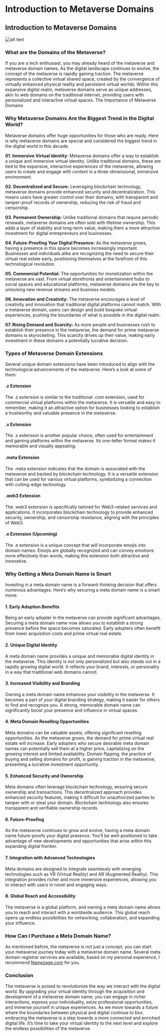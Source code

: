 # Introduction to Metaverse Domains

## Introduction to Metaverse Domains
![alt text](man-wearing-smart-glasses-touching-virtual-screen-futuristic-technology-digital-remix.jpg)

### What are the Domains of the Metaverse?
If you are a tech enthusiast, you may already heard of the metaverse and metaverse domain names. As the digital landscape continues to evolve, the concept of the metaverse is rapidly gaining traction. The metaverse represents a collective virtual shared space, created by the convergence of virtually enhanced physical reality and persistent virtual worlds. Within this expansive digital realm, metaverse domains serve as unique addresses, akin to web domains on the traditional internet, providing users with personalized and interactive virtual spaces.
The Importance of Metaverse Domains

### Why Metaverse Domains Are the Biggest Trend in the Digital World?

Metaverse domains offer huge opportunities for those who are ready. Here is why metaverse domains are special and considered the biggest trend in the digital world in this decade. 

**01. Immersive Virtual Identity**: Metaverse domains offer a way to establish a unique and immersive virtual identity. Unlike traditional domains, these are tied to the expansive, interactive experiences of the metaverse, allowing users to create and engage with content in a three-dimensional, immersive environment.

**02. Decentralized and Secure:** Leveraging blockchain technology, metaverse domains provide enhanced security and decentralization. This means users have greater control over their domains, with transparent and tamper-proof records of ownership, reducing the risk of fraud and censorship.

**03. Permanent Ownership:** Unlike traditional domains that require periodic renewals, metaverse domains are often sold with lifetime ownership. This adds a layer of stability and long-term value, making them a more attractive investment for digital entrepreneurs and businesses.

**04. Future-Proofing Your Digital Presence:** As the metaverse grows, having a presence in this space becomes increasingly important. Businesses and individuals alike are recognizing the need to secure their virtual real estate early, positioning themselves at the forefront of this technological revolution.

**05. Commercial Potential:** The opportunities for monetization within the metaverse are vast. From virtual storefronts and entertainment hubs to social spaces and educational platforms, metaverse domains are the key to unlocking new revenue streams and business models.

**06. Innovation and Creativity:** The metaverse encourages a level of creativity and innovation that traditional digital platforms cannot match. With a metaverse domain, users can design and build bespoke virtual experiences, pushing the boundaries of what is possible in the digital realm.

**07. Rising Demand and Scarcity:** As more people and businesses rush to establish their presence in the metaverse, the demand for prime metaverse domains is skyrocketing. This scarcity drives up their value, making early investment in these domains a potentially lucrative decision.

### Types of Metaverse Domain Extensions

Several unique domain extensions have been introduced to align with the technological advancements of the metaverse. Here’s a look at some of them:
#### .z Extension
The .z extension is similar to the traditional .com extension, used for commercial virtual platforms within the metaverse. It is versatile and easy to remember, making it an attractive option for businesses looking to establish a trustworthy and valuable presence in the metaverse.
#### .x Extension
The .x extension is another popular choice, often used for entertainment and gaming platforms within the metaverse. Its one-letter format makes it memorable and visually appealing.
#### .meta Extension
The .meta extension indicates that the domain is associated with the metaverse and backed by blockchain technology. It is a versatile extension that can be used for various virtual platforms, symbolizing a connection with cutting-edge technology.
#### .web3 Extension
The .web3 extension is specifically tailored for Web3-related services and applications. It incorporates blockchain technology to provide enhanced security, ownership, and censorship resistance, aligning with the principles of Web3.
#### .e Extension (Upcoming)
The .e extension is a unique concept that will incorporate emojis into domain names. Emojis are globally recognized and can convey emotions more effectively than words, making this extension both attractive and innovative.

### Why Getting a Meta Domain Name is Smart
Investing in a meta domain name is a forward-thinking decision that offers numerous advantages. Here’s why securing a meta domain name is a smart move:
#### 1. Early Adoption Benefits
Being an early adopter in the metaverse can provide significant advantages. Securing a meta domain name now allows you to establish a strong presence before the space becomes saturated. Early adopters often benefit from lower acquisition costs and prime virtual real estate.
#### 2. Unique Digital Identity
A meta domain name provides a unique and memorable digital identity in the metaverse. This identity is not only personalized but also stands out in a rapidly growing digital world. It reflects your brand, interests, or personality in a way that traditional web domains cannot.
#### 3. Increased Visibility and Branding
Owning a meta domain name enhances your visibility in the metaverse. It becomes a part of your digital branding strategy, making it easier for others to find and recognize you. A strong, memorable domain name can significantly boost your presence and influence in virtual spaces.
#### 4. Meta Domain Reselling Opportunities
Meta domains can be valuable assets, offering significant reselling opportunities. As the metaverse grows, the demand for prime virtual real estate will increase. Early adopters who secure desirable meta domain names can potentially sell them at a higher price, capitalizing on the growing interest and limited availability. Domain flipping, the practice of buying and selling domains for profit, is gaining traction in the metaverse, presenting a lucrative investment opportunity.
#### 5. Enhanced Security and Ownership
Meta domains often leverage blockchain technology, ensuring secure ownership and transactions. This decentralized approach provides enhanced security features, making it difficult for unauthorized parties to tamper with or steal your domain. Blockchain technology also ensures transparent and verifiable ownership records.
#### 6. Future-Proofing
As the metaverse continues to grow and evolve, having a meta domain name future-proofs your digital presence. You’ll be well-positioned to take advantage of new developments and opportunities that arise within this expanding digital frontier.
#### 7. Integration with Advanced Technologies
Meta domains are designed to integrate seamlessly with emerging technologies such as VR (Virtual Reality) and AR (Augmented Reality). This integration provides richer and more immersive experiences, allowing you to interact with users in novel and engaging ways.
#### 8. Global Reach and Accessibility
The metaverse is a global platform, and owning a meta domain name allows you to reach and interact with a worldwide audience. This global reach opens up endless possibilities for networking, collaboration, and expanding your influence.

### How Can I Purchase a Meta Domain Name?

As mentioned before, the metaverse is not just a concept, you can start your metaverse journey today with a metaverse domain name. Several meta domain registrar services are available, based on my personal experience, I recommend <a href="https://namezage.com/affliate/4w4y2pkr9jsw8w">Namezage.com</a> for you. 

### Conclusion
The metaverse is poised to revolutionize the way we interact with the digital world. By upgrading your virtual identity through the acquisition and development of a metaverse domain name, you can engage in richer interactions, express your individuality, seize professional opportunities, and immerse yourself in unique experiences. As we move towards a future where the boundaries between physical and digital continue to blur, embracing the metaverse is a step towards a more connected and enriched digital life. It’s time to take your virtual identity to the next level and explore the endless possibilities of the metaverse.




